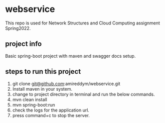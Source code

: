 # webservice
This repo is used for Network Structures and Cloud Computing assignment Spring2022.
## project info
Basic spring-boot project with maven and swagger docs setup.
## steps to run this project
1. git clone git@github.com:amireddym/webservice.git
2. Install maven in your system.
3. change to project directory in terminal and run the below commands.
4. mvn clean install
5. mvn spring-boot:run
6. check the logs for the application url.
7. press command+c to stop the server.
